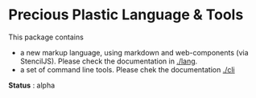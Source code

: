# Precious Plastic Language & Tools

This package contains

- a new markup language, using markdown and web-components (via StencilJS). Please check the documentation in [./lang](./lang).
- a set of command line tools. Please chek the documentation [./cli](./cli)

**Status** : alpha
